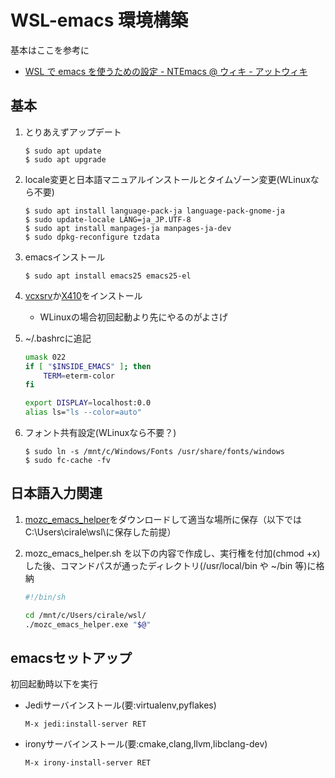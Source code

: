 # WSL-emacs 環境構築
基本はここを参考に
* [WSL で emacs を使うための設定 - NTEmacs @ ウィキ - アットウィキ](https://www49.atwiki.jp/ntemacs/pages/69.html)

## 基本

1. とりあえずアップデート

    ```
    $ sudo apt update
    $ sudo apt upgrade
    ```

2. locale変更と日本語マニュアルインストールとタイムゾーン変更(WLinuxなら不要)

    ```
    $ sudo apt install language-pack-ja language-pack-gnome-ja
    $ sudo update-locale LANG=ja_JP.UTF-8
    $ sudo apt install manpages-ja manpages-ja-dev
    $ sudo dpkg-reconfigure tzdata
    ```

3. emacsインストール

    ```
    $ sudo apt install emacs25 emacs25-el
    ```

4. [vcxsrv](https://sourceforge.net/projects/vcxsrv/)か[X410](https://www.microsoft.com/ja-jp/p/x410/9nlp712zmn9q)をインストール
   * WLinuxの場合初回起動より先にやるのがよさげ

5. ~/.bashrcに追記

    ```bash
    umask 022
    if [ "$INSIDE_EMACS" ]; then
        TERM=eterm-color
    fi

    export DISPLAY=localhost:0.0
    alias ls="ls --color=auto"
    ```

6. フォント共有設定(WLinuxなら不要？)

    ```
    $ sudo ln -s /mnt/c/Windows/Fonts /usr/share/fonts/windows
    $ sudo fc-cache -fv
    ```

## 日本語入力関連
1. [mozc_emacs_helper](https://github.com/smzht/mozc_emacs_helper)をダウンロードして適当な場所に保存（以下ではC:\Users\cirale\wsl\に保存した前提）

2. mozc_emacs_helper.sh を以下の内容で作成し、実行権を付加(chmod +x)した後、コマンドパスが通ったディレクトリ(/usr/local/bin や ~/bin 等)に格納

    ```bash
    #!/bin/sh

    cd /mnt/c/Users/cirale/wsl/
    ./mozc_emacs_helper.exe "$@"
    ```

## emacsセットアップ
初回起動時以下を実行
* Jediサーバインストール(要:virtualenv,pyflakes)
    ```
    M-x jedi:install-server RET
    ```
* ironyサーバインストール(要:cmake,clang,llvm,libclang-dev)
    ```
    M-x irony-install-server RET
    ```
